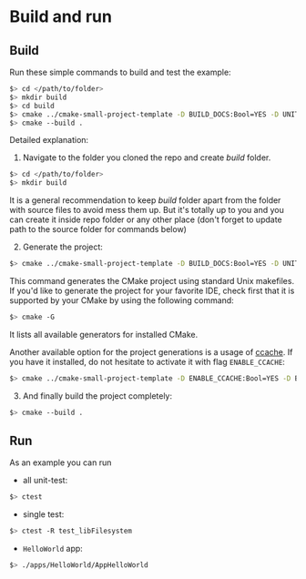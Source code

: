 # Build and run
## Build

Run these simple commands to build and test the example:

```bash
$> cd </path/to/folder>
$> mkdir build
$> cd build
$> cmake ../cmake-small-project-template -D BUILD_DOCS:Bool=YES -D UNIT_TEST_FRAMEWORK:String=GTEST -D ENABLE_TESTING:Bool=YES
$> cmake --build .
```

Detailed explanation:

1. Navigate to the folder you cloned the repo and create *build* folder.

```bash
$> cd </path/to/folder>
$> mkdir build
```

It is a general recommendation to keep *build* folder apart from the folder with source files to avoid mess them up. But it's totally up to you and you can create it inside repo folder or any other place (don't forget to update path to the source folder for commands below)

2. Generate the project:

```bash
$> cmake ../cmake-small-project-template -D BUILD_DOCS:Bool=YES -D UNIT_TEST_FRAMEWORK:String=GTEST -D ENABLE_TESTING:Bool=YES
```

This command generates the CMake project using standard Unix makefiles. If you'd like to generate the project for your favorite IDE, check first that it is supported by your CMake by using the following command:

```bash
$> cmake -G
```

It lists all available generators for installed CMake.

Another available option for the project generations is a usage of [ccache](https://ccache.dev/). If you have it installed, do not hesitate to activate it with flag `ENABLE_CCACHE`:

```bash
$> cmake ../cmake-small-project-template -D ENABLE_CCACHE:Bool=YES -D BUILD_DOCS:Bool=YES -D UNIT_TEST_FRAMEWORK:String=GTEST -D ENABLE_TESTING:Bool=YES
```

3. And finally build the project completely:

```bash
$> cmake --build .
```

## Run

As an example you can run 

* all unit-test:

```bash
$> ctest
```

* single test:

```bash
$> ctest -R test_libFilesystem
```

 * `HelloWorld` app:

```bash
$> ./apps/HelloWorld/AppHelloWorld
```
